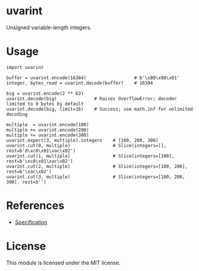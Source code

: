 # uvarint

Unsigned variable-length integers.

# Usage

    import uvarint

    buffer = uvarint.encode(16384)                  # b'\x80\x80\x01'
    integer, bytes_read = uvarint.decode(buffer)    # 16384

    big = uvarint.encode(2 ** 63)
    uvarint.decode(big)              # Raises OverflowError; decoder limited to 9 bytes by default
    uvarint.decode(big, limit=16)    # Success; use math.inf for unlimited decoding

    multiple  = uvarint.encode(100)
    multiple += uvarint.encode(200)
    multiple += uvarint.encode(300)
    uvarint.expect(3, multiple).integers    # [100, 200, 300]
    uvarint.cut(0, multiple)                # Slice(integers=[], rest=b'd\xc8\x01\xac\x02')
    uvarint.cut(1, multiple)                # Slice(integers=[100], rest=b'\xc8\x01\xac\x02')
    uvarint.cut(2, multiple)                # Slice(integers=[100, 200], rest=b'\xac\x02')
    uvarint.cut(3, multiple)                # Slice(integers=[100, 200, 300], rest=b'')

# References

 - [Specification]

# License

This module is licensed under the MIT license.

[Specification]: https://github.com/multiformats/unsigned-varint

